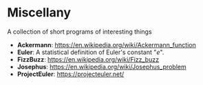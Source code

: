 # Miscellany
A collection of short programs of interesting things

* __Ackermann__: <https://en.wikipedia.org/wiki/Ackermann_function>
* __Euler__: A statistical definition of Euler's constant "_e_".
* __FizzBuzz__: <https://en.wikipedia.org/wiki/Fizz_buzz>
* __Josephus__: <https://en.wikipedia.org/wiki/Josephus_problem>
* __ProjectEuler__: <https://projecteuler.net/>
